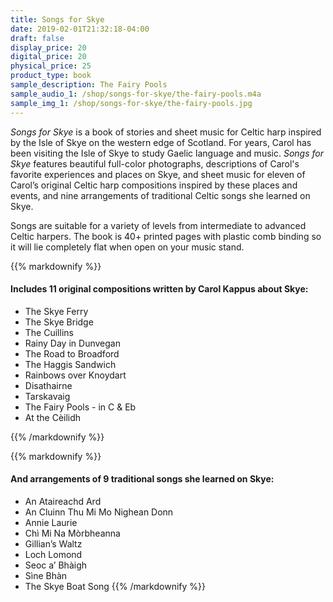 ```yaml
---
title: Songs for Skye
date: 2019-02-01T21:32:18-04:00
draft: false
display_price: 20
digital_price: 20
physical_price: 25
product_type: book
sample_description: The Fairy Pools
sample_audio_1: /shop/songs-for-skye/the-fairy-pools.m4a
sample_img_1: /shop/songs-for-skye/the-fairy-pools.jpg
---
```


_Songs for Skye_ is a book of stories and sheet music for Celtic harp inspired by the Isle of Skye on the western edge of Scotland.
For years, Carol has been visiting the Isle of Skye to study Gaelic language and music. <i>Songs for Skye</i> features beautiful full-color photographs, descriptions of Carol's favorite experiences and places on Skye, and sheet music for eleven of Carol’s original Celtic harp compositions inspired by these places and events, and nine arrangements of traditional Celtic songs she learned on Skye. 

Songs are suitable for a variety of levels from intermediate to advanced Celtic harpers. The book is 40+ printed pages with plastic comb binding so it will lie completely flat when open on your music stand.

<div class="row">
<div class="col-md-6" markdown="1">

{{% markdownify %}}
#### Includes 11 original compositions written by Carol Kappus about Skye:
- The Skye Ferry
- The Skye Bridge
- The Cuillins
- Rainy Day in Dunvegan
- The Road to Broadford
- The Haggis Sandwich
- Rainbows over Knoydart
- Disathairne
- Tarskavaig
- The Fairy Pools - in C & Eb
- At the Cèilidh

{{% /markdownify %}}

</div>
<div class="col-md-6" markdown="1">

{{% markdownify %}}

#### And arrangements of 9 traditional songs she learned on Skye:

- An Ataireachd Ard
- An Cluinn Thu Mi Mo Nighean Donn
- Annie Laurie
- Chì Mi Na Mòrbheanna
- Gillian’s Waltz
- Loch Lomond
- Seoc a’ Bhàigh
- Sìne Bhàn
- The Skye Boat Song
{{% /markdownify %}}

</div>

</div>
